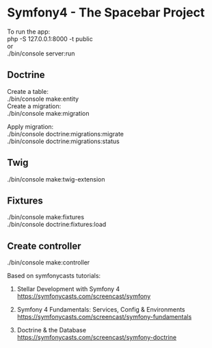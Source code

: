 # Symfony4 - The Spacebar Project

To run the app: <br/>
php -S 127.0.0.1:8000 -t public 
<br/>or <br/>
./bin/console server:run

## Doctrine
Create a table: <br/>
./bin/console make:entity <br/>
Create a migration: <br/>
./bin/console make:migration

Apply migration: <br/>
./bin/console doctrine:migrations:migrate <br/>
./bin/console doctrine:migrations:status

## Twig
./bin/console make:twig-extension

## Fixtures
./bin/console make:fixtures<br/>
./bin/console doctrine:fixtures:load

## Create controller
./bin/console make:controller

Based on symfonycasts tutorials:
1. Stellar Development with Symfony 4
https://symfonycasts.com/screencast/symfony

2. Symfony 4 Fundamentals: Services, Config & Environments
https://symfonycasts.com/screencast/symfony-fundamentals

3. Doctrine & the Database
https://symfonycasts.com/screencast/symfony-doctrine
